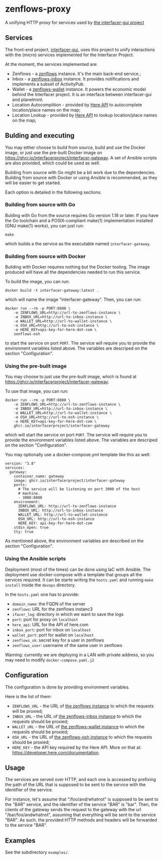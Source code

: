<!--
SPDX-License-Identifier: AGPL-3.0-or-later
Copyright (C) 2022-2023 Dyne.org foundation <foundation@dyne.org>.

This program is free software: you can redistribute it and/or modify
it under the terms of the GNU Affero General Public License as
published by the Free Software Foundation, either version 3 of the
License, or (at your option) any later version.

This program is distributed in the hope that it will be useful,
but WITHOUT ANY WARRANTY; without even the implied warranty of
MERCHANTABILITY or FITNESS FOR A PARTICULAR PURPOSE.  See the
GNU Affero General Public License for more details.

You should have received a copy of the GNU Affero General Public License
along with this program.  If not, see <https://www.gnu.org/licenses/>.
-->

# zenflows-proxy

A unifying HTTP proxy for services used by
[the interfacer-gui project](https://github.com/interfacerproject/interfacer-gui)


## Services

The front-end project,
[interfacer-gui](https://github.com/interfacerproject/interfacer-gui),
uses this project to unify interactions with the (micro) services
implemented for the Interfacer Project.

At the moment, the services implemented are:

* Zenflows - a [zenflows](https://github.com/interfacerproject/zenflows)
  instance.  It's the main back-end service.;
* Inbox - a [zenflows-inbox](https://github.com/interfacerproject/zenflows-inbox)
  instance.  It provides notifications and implements a subset of ActivityPub.
* Wallet - a [zenflows-wallet](https://github.com/interfacerproject/zenflows-wallet)
  instance.  It powers the economic model behind the Interfacer
  project.  It is an interface between interfacer-gui and planetmint.
* Location Autocomplition - provided by
  [Here API](https://autocomplete.search.hereapi.com/v1/autocomplete)
  to autocomplete location/place names on the map;
* Location Lookup - provided by
  [Here API](https://lookup.search.hereapi.com/v1/lookup) to lookup
  location/place names on the map;


## Bulding and executing

You may either choose to build from source, build and use the Docker
image, or just use the pre-built Docker image on
https://ghcr.io/interfacerproject/interfacer-gateway.  A set of
Ansible scripts are also provided, which could be used as well.

Building from source with Go might be a bit work due to the
dependencies.  Building from source with Docker or using Ansible
is recommended, as they will be easier to get started.

Each option is detailed in the following sections.


### Building from source with Go

Bulding with Go from the source requires Go version 1.18 or later.
If you have the Go toolchain and a POSIX-compliant make(1)
implementation installed (GNU make(1) works), you can just run:

	make

which builds a the service as the executable named `interfacer-gateway`.


### Building from source with Docker

Building with Docker requires nothing but the Docker tooling.  The
image produced will have all the dependencies needed to run this
service.

To build the image, you can run:

	docker build -t interfacer-gateway:latest .

which will name the image "interfacer-gateway".  Then, you can run:

	docker run --rm -p PORT:8080 \
		-e ZENFLOWS_URL=http://url-to-zenflows-instance \
		-e INBOX_URL=http://url-to-inbox-instance \
		-e WALLET_URL=http://url-to-wallet-instance \
		-e OSH_URL=http://url-to-osh-instance \
		-e HERE_KEY=api-key-for-here-dot-com \
		zenflows-osh

to start the service on port `PORT`.  The service will require you
to provide the environment variables listed above.  The variables
are descriped on the section "Configuration".


### Using the pre-built image

You may choose to just use the pre-built image, which is found at
https://ghcr.io/interfacerproject/interfacer-gateway.

To use that image, you can run:

	docker run --rm -p PORT:8080 \
		-e ZENFLOWS_URL=http://url-to-zenflows-instance \
		-e INBOX_URL=http://url-to-inbox-instance \
		-e WALLET_URL=http://url-to-wallet-instance \
		-e OSH_URL=http://url-to-osh-instance \
		-e HERE_KEY=api-key-for-here-dot-com \
		ghcr.io/interfacerproject/interfacer-gateway

which will start the service on port `PORT`. The service will require
you to provide the environment variables listed above.  The variables
are descriped on the section "Configuration".

You may optionally use a docker-compose.yml template like this as well:

```
version: "3.8"
services:
  gateway:
    container_name: gateway
    image: ghcr.io/interfacerproject/interfacer-gateway
    ports:
      # The service will be listening on port 3000 of the host
      # machine.
      - 3000:8080
    environment:
      ZENFLOWS_URL: http://url-to-zenflows-instance
      INBOX_URL: http://url-to-inbox-instance
      WALLET_URL: http://url-to-wallet-instance
      OSH_URL: http://url-to-osh-instance
      HERE_KEY: api-key-for-here-dot-com
    stdin_open: true
    tty: true
```

As mentioned above, the environment variables are described on the
section "Configuration".

### Using the Ansible scripts

Deployment (most of the times) can be done using IaC with Ansible.
The deployment use docker-compose with a template that groups all the services required.
It can be starte writing the `hosts.yaml` and running `make install` inside the `devops` directory.

In the `hosts.yaml` one has to provide:
 - `domain_name`: the FQDN of the server
 - `zenflows`: URL for the zenflows instanc3
 - `ifacer_log`: directory in which we want to save the logs
 - `port`: port for proxy on `localhost`
 - `here_api`: URL for the API of here.com
 - `inbox_port`: port for inbox on `localhost`
 - `wallet_port`: port for wallet on `localhost`
 - `zenflows_sk`: secret key for a user in zenflows
 - `zenflows_user`: username of the same user in zenflows

Warning: currently we are deploying in a LAN with private address, so you may need to modify `docker-compose.yaml.j2`


## Configuration

The configuration is done by providing environment variables.

Here is the list of them:

* `ZENFLOWS_URL` - the URL of
  [the zenflows instance](https://github.com/interfacerproject/zenflows)
  to which the requests will be proxied;
* `INBOX_URL` - the URL of
  [the zenflows-inbox instance](https://github.com/interfacerproject/zenflows-inbox)
  to which the requests should be proxied;
* `WALLET_URL` - the URL of
  [the zenflows-wallet instance](https://github.com/interfacerproject/zenflows-wallet)
  to which the requests should be proxied;
* `OSH_URL` - the URL of
  [the zenflows-osh instance](https://github.com/interfacerproject/zenflows-osh)
  to which the requests should be proxied;
* `HERE_KEY` - the API key required by the Here API.  More on that
  at: https://developer.here.com/documentation.


## Usage

The services are served over HTTP, and each one is accessed by
prefixing the path of the URL that is supposed to be sent to the
service with the identifier of the service.

For instance, let's assume that "/foo/and/whatnot" is supposed to be
sent to the "BAR" service, and the identifier of the service "BAR"
is "bar".  Then, the clients of the gateway sends the request to
the gateway with the url "/bar/foo/andwhatnot", assuming that
everything will be sent to the service "BAR".  As such, the provided
HTTP methods and headers will be forwarded to the service "BAR".


## Examples

See the subdirectory `examples/`.
